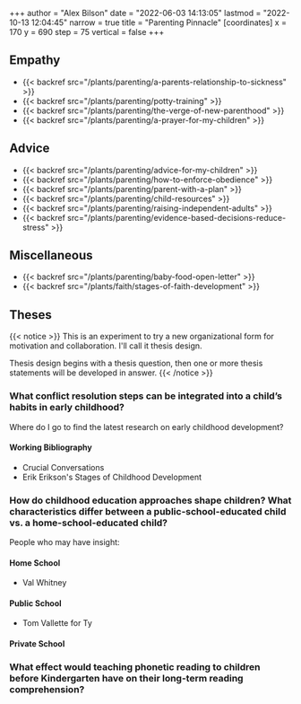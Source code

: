 +++
author = "Alex Bilson"
date = "2022-06-03 14:13:05"
lastmod = "2022-10-13 12:04:45"
narrow = true
title = "Parenting Pinnacle"
[coordinates]
    x = 170
    y = 690
    step = 75
    vertical = false
+++

## Empathy

- {{< backref src="/plants/parenting/a-parents-relationship-to-sickness" >}}
- {{< backref src="/plants/parenting/potty-training" >}}
- {{< backref src="/plants/parenting/the-verge-of-new-parenthood" >}}
- {{< backref src="/plants/parenting/a-prayer-for-my-children" >}}

## Advice

- {{< backref src="/plants/parenting/advice-for-my-children" >}}
- {{< backref src="/plants/parenting/how-to-enforce-obedience" >}}
- {{< backref src="/plants/parenting/parent-with-a-plan" >}}
- {{< backref src="/plants/parenting/child-resources" >}}
- {{< backref src="/plants/parenting/raising-independent-adults" >}}
- {{< backref src="/plants/parenting/evidence-based-decisions-reduce-stress" >}}

## Miscellaneous

- {{< backref src="/plants/parenting/baby-food-open-letter" >}}
- {{< backref src="/plants/faith/stages-of-faith-development" >}}

## Theses

{{< notice >}}
This is an experiment to try a new organizational form for motivation and collaboration. I'll call it thesis design.

Thesis design begins with a thesis question, then one or more thesis statements will be developed in answer.
{{< /notice >}}

### What conflict resolution steps can be integrated into a child’s habits in early childhood?

Where do I go to find the latest research on early childhood development?

#### Working Bibliography

- Crucial Conversations
- Erik Erikson's Stages of Childhood Development

### How do childhood education approaches shape children? What characteristics differ between a public-school-educated child vs. a home-school-educated child?

People who may have insight:

#### Home School
- Val Whitney

#### Public School
- Tom Vallette for Ty

#### Private School

### What effect would teaching phonetic reading to children before Kindergarten have on their long-term reading comprehension?
